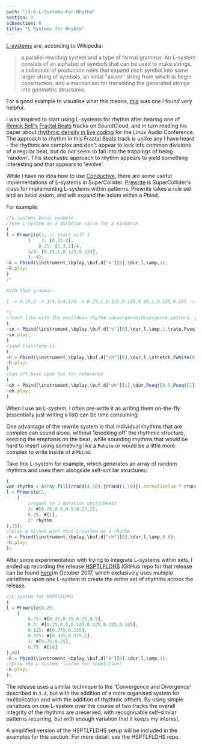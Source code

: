 ```yaml
---
path: "/3-6-L-Systems-For-Rhythm"
section: 3
subsection: 6
title: "L Systems for Rhyhtm"
---
```


[L-systems](https://en.wikipedia.org/wiki/L-system) are, according to Wikipedia:

> a parallel rewriting system and a type of formal grammar. An L-system consists of an alphabet of symbols that can be used to make strings, a collection of production rules that expand each symbol into some larger string of symbols, an initial "axiom" string from which to begin construction, and a mechanism for translating the generated strings into geometric structures.

For a good example to visualise what this means, [this](https://en.wikipedia.org/wiki/L-system#Example_1:_Algae) was one I found very helpful.

I was inspired to start using L-systems for rhythm after hearing one of [Renick Bell's](http://www.renickbell.net) [Fractal Beats](https://soundcloud.com/renick/fractal-beats-151212-edit) tracks on SoundCloud, and in turn reading his paper about [rhythmic density in live coding](http://lac.linuxaudio.org/2014/papers/38.pdf) for the Linux Audio Conference. The approach to rhythm in this Fractal Beats track is unlike any I have heard - the rhythms are complex and don't appear to lock into common divisions of a regular beat, but do not seem to fall into the trappings of being 'random'. This stochastic approach to rhythm appears to yield something interesting and that appears to 'evolve'.

While I have no idea how to use [Conductive](https://hackage.haskell.org/package/conductive-base), there are some useful implementations of L-systems in SuperCollider. [Prewrite](http://doc.sccode.org/Classes/Prewrite.html) is SuperCollider's class for implementing L-systems within patterns. Prewrite takes a rule set and an initial axiom, and will expand the axiom within a Pbind.

For example:

```javascript
//L-systems basic example
//use L-system as a duration value for a kickdrum
(
l = Prewrite(1, // start with 1
        (    1: [0.25,2],
            0.25: [3,3,2]/4,
		3/4: [0.25,1,0.125,0.125],
        ), 4);
~k = Pbind(\instrument,\bplay,\buf,d["k"][0],\dur,l,\amp,1);
~k.play;
)
/*

With that grammar:

1 -> 0.25,2 -> 3/4,3/4,2/4 -> 0.25,1,0.125,0.125,0.25,1,0.125,0.125 -> etc.

*/
//much like with the euclidean rhythm convergence/divergence pattern, you can use variable l for different patterns too
(
~sn = Pbind(\instrument,\bplay,\buf,d["s"][0],\dur,l,\amp,1,\rate,Pseq((1..4)/2,inf));
~sn.play;
)
//and transform it
(
~h = Pbind(\instrument,\bplay,\buf,d["ch"][0],\dur,l,\stretch,Pwhite(0.5,2).round(0.5),\amp,Pwhite(0.2,1));
~h.play;
)
//an off-beat open hat for reference
(
~oh = Pbind(\instrument,\bplay,\buf,d["oh"][1],\dur,Pseq([0.5,Pseq([1],inf)],inf),\amp,1);
~oh.play;
)
```

When I use an L-system, I often pre-write it as writing them on-the-fly (essentially just writing a list) can be time consuming.

One advantage of the rewrite system is that individual rhythms that are complex can sound alone, without 'knocking off' the rhythmic structure, keeping the emphasis on the beat, while sounding rhythms that would be hard to insert using something like a `Pwhite` or would be a little more complex to write inside of a `Pbind`.

Take this L-system for example, which generates an array of random rhythms and uses them alongside self-similar structures:

```javascript
(
var rhythm = Array.fill(rrand(4,10),{rrand(1,10)}).normalizeSum * rrand(1,4);
l = Prewrite(1,
	(
		//equal to 2 duration units/beats
		1: #[0.25,0.5,0.5,0.25,2],
		0.25: #[1],
		2: rhythm
),15);
//play a hi-hat with that L-system as a rhythm
~h = Pbind(\instrument,\bplay,\buf,d["ch"][0],\dur,l,\amp,0.8);
~h.play;
);
```

After some experimentation with trying to integrate L-systems within sets, I ended up recording the release [HSPTLFLDHS](https://co34pt.bandcamp.com/album/hsptlfldhs) (GitHub repo for that release can be found [here](https://github.com/theseanco/hsptlfldhs))in October 2017, which exclusively uses multiple variations upon one L-system to create the entire set of rhythms across the release.

```javascript
//L-system for HSPTLFLDHS
(
l = Prewrite(0.25,
	(
		0.25: #[0.25,0.25,0.25,0.5],
		0.5: #[0.25,0.5,0.125,0.125,0.125,0.125],
		0.125: #[0.375,0.125],
		0.375: #[0.375,0.375,1],
		1: #[0.75,0.25],
		0.75: #[16]
),60)
~k = Pbind(\instrument,\bplay,\buf,d["k"][0],\dur,l,\amp,1);
//play the L-system, listen for repetition!
~k.play;
);
```

The release uses a similar technique to the 'Convergence and Divergence' described in `3.4`, but with the addition of a more organised system for multiplication and with the addition of rhythmic offsets. By using simple variations on one L-system over the course of two tracks the overall integrity of the rhythms are preserved, with recognisable self-similar patterns recurring, but with enough variation that it keeps my interest.

A simplified version of the HSPTLFLDHS setup will be included in the examples for this section. For more detail, see the HSPTLFLDHS repo.
